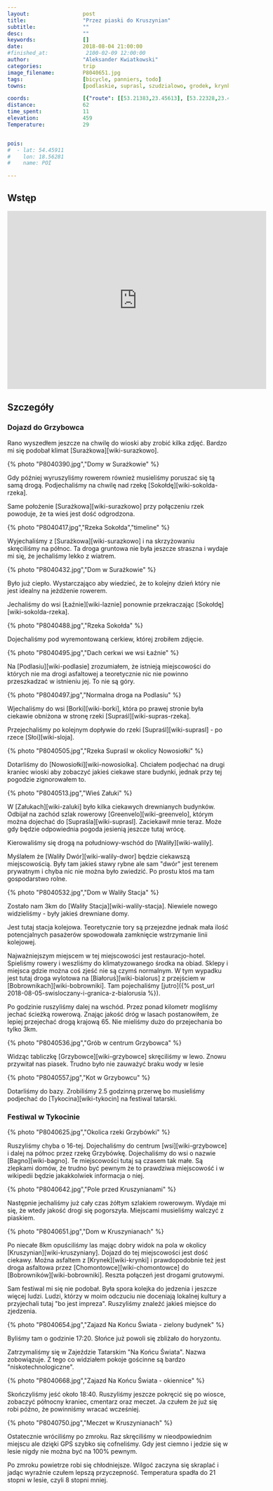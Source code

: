 ```yaml
---
layout:                 post
title:                  "Przez piaski do Kruszynian"
subtitle:               ""
desc:                   ""
keywords:               []
date:                   2018-08-04 21:00:00
#finished_at:            2100-02-09 12:00:00
author:                 "Aleksander Kwiatkowski"
categories:             trip
image_filename:         P8040651.jpg
tags:                   [bicycle, panniers, todo]
towns:                  [podlaskie, suprasl, szudzialowo, grodek, krynki]

coords:                 [{"route": [[53.21383,23.45613], [53.22328,23.45751], [53.22729,23.47742], [53.22020,23.49012], [53.19501,23.50188], [53.19213,23.51999], [53.17505,23.53553], [53.17212,23.52643], [53.15982,23.54419], [53.12842,23.61500], [53.10900,23.63998], [53.11147,23.67852], [53.10957,23.70375], [53.11477,23.71654], [53.11225,23.74006], [53.11508,23.71628], [53.12214,23.72452], [53.12976,23.71028], [53.13687,23.72658], [53.14515,23.77860], [53.16008,23.78684], [53.16862,23.81078], [53.18498,23.81422]], "type": "bicycle"}]
distance:               62
time_spent:             11
elevation:              459
Temperature:            29


pois:
#  - lat: 54.45911
#    lon: 18.56281
#    name: POI

---
```



## Wstęp

<iframe height='405' width='590' frameborder='0' allowtransparency='true' scrolling='no' src='https://www.strava.com/activities/1749830654/embed/8706930001d5bf2cc7a8925b92a10f3f6737e5ce'></iframe>

## Szczegóły

### Dojazd do Grzybowca

Rano wyszedłem jeszcze na chwilę do wioski aby zrobić kilka zdjęć.
Bardzo mi się podobał klimat [Surażkowa][wiki-surazkowo].

{% photo "P8040390.jpg","Domy w Surażkowie" %}

Gdy później wyruszyliśmy rowerem również musieliśmy poruszać się tą samą drogą.
Podjechaliśmy na chwilę nad rzekę [Sokołdę][wiki-sokolda-rzeka].

Same położenie [Surażkowa][wiki-surazkowo] przy połączeniu rzek powoduje,
że ta wieś jest dość odgrodzona.

{% photo "P8040417.jpg","Rzeka Sokołda","timeline" %}

Wyjechaliśmy z [Surażkowa][wiki-surazkowo] i na skrzyżowaniu skręciliśmy na
północ. Ta droga gruntowa nie była jeszcze straszna i wydaje mi się,
że jechaliśmy lekko z wiatrem.

{% photo "P8040432.jpg","Dom w Surażkowie" %}

Było już ciepło. Wystarczająco aby wiedzieć, że to kolejny dzień który nie jest
idealny na jeżdżenie rowerem.

Jechaliśmy do wsi [Łaźnie][wiki-laznie] ponownie przekraczając
[Sokołdę][wiki-sokolda-rzeka].

{% photo "P8040488.jpg","Rzeka Sokołda" %}

Dojechaliśmy pod wyremontowaną cerkiew, której zrobiłem zdjęcie.

{% photo "P8040495.jpg","Dach cerkwi we wsi Łaźnie" %}

Na [Podlasiu][wiki-podlasie] zrozumiałem, że istnieją miejscowości do których
nie ma drogi asfaltowej a teoretycznie nic nie powinno przeszkadzać w istnieniu jej.
To nie są góry.

{% photo "P8040497.jpg","Normalna droga na Podlasiu" %}

Wjechaliśmy do wsi [Borki][wiki-borki], która po prawej stronie była ciekawie
obniżona w stronę rzeki [Supraśl][wiki-supras-rzeka].

Przejechaliśmy po kolejnym dopływie do rzeki [Supraśl][wiki-suprasl] - po
rzece [Słoi][wiki-sloja].

{% photo "P8040505.jpg","Rzeka Supraśl w okolicy Nowosiołki" %}

Dotarliśmy do [Nowosiołki][wiki-nowosiolka]. Chciałem podjechać na drugi kraniec
wioski aby zobaczyć jakieś ciekawe stare budynki, jednak przy tej pogodzie
zignorowałem to.

{% photo "P8040513.jpg","Wieś Załuki" %}

W [Załukach][wiki-zaluki] było kilka ciekawych drewnianych budynków.
Odbijał na zachód
szlak rowerowy [Greenvelo][wiki-greenvelo],
którym można dojechać do [Supraśla][wiki-suprasl].
Zaciekawił mnie teraz. Może gdy będzie odpowiednia pogoda jesienią jeszcze
tutaj wrócę.

Kierowaliśmy się drogą na południowy-wschód do [Waliły][wiki-walily].

Myślałem że [Waliły Dwór][wiki-walily-dwor] będzie ciekawszą miejscowością.
Były tam jakieś stawy rybne ale sam "dwór" jest terenem prywatnym i
chyba nic nie można było zwiedzić. Po prostu ktoś ma tam gospodarstwo rolne.

{% photo "P8040532.jpg","Dom w Waliły Stacja" %}

Zostało nam 3km do [Waliły Stacja][wiki-walily-stacja]. Niewiele nowego
widzieliśmy - były jakieś drewniane domy.

Jest tutaj stacja kolejowa. Teoretycznie tory są przejezdne jednak
mała ilość potencjalnych pasażerów spowodowała zamknięcie wstrzymanie
linii kolejowej.

Najważniejszym miejscem w tej miejscowości jest restauracjo-hotel.
Spieliśmy rowery i weszliśmy do klimatyzowanego środka na obiad. Sklepy
i miejsca gdzie można coś zjeść nie są czymś normalnym. W tym wypadku jest
tutaj droga wylotowa na [Białoruś][wiki-bialorus] z przejściem w
[Bobrownikach][wiki-bobrowniki]. Tam pojechaliśmy
[jutro]({% post_url 2018-08-05-swisloczany-i-granica-z-bialorusia %}).

Po godzinie ruszyliśmy dalej na wschód. Przez ponad kilometr mogliśmy jechać
ścieżką rowerową. Znając jakość dróg w lasach postanowiłem, że lepiej
przejechać drogą krajową 65. Nie mieliśmy dużo do przejechania bo tylko 3km.

{% photo "P8040536.jpg","Grób w centrum Grzybowca" %}

Widząc tabliczkę [Grzybowce][wiki-grzybowce] skręciliśmy w lewo. Znowu
przywitał nas piasek. Trudno było nie zauważyć braku wody w lesie

{% photo "P8040557.jpg","Kot w Grzybowcu" %}

Dotarliśmy do bazy. Zrobiliśmy 2.5 godzinną przerwę bo musieliśmy
podjechać do [Tykocina][wiki-tykocin] na festiwal tatarski.

### Festiwal w Tykocinie

{% photo "P8040625.jpg","Okolica rzeki Grzybówki" %}

Ruszyliśmy chyba o 16-tej. Dojechaliśmy do centrum [wsi][wiki-grzybowce]
i dalej na północ przez rzekę Grzybówkę. Dojechaliśmy do wsi
o nazwie [Bagno][wiki-bagno]. Te miejscowości tutaj są czasem tak małe.
Są zlepkami domów, że trudno być pewnym że to prawdziwa miejscowość i
w wikipedii będzie jakakkolwiek informacja o niej.

{% photo "P8040642.jpg","Pole przed Kruszynianami" %}

Następnie jechaliśmy już cały czas żółtym szlakiem rowerowym.
Wydaje mi się, że wtedy jakość drogi się pogorszyła. Miejscami musieliśmy
walczyć z piaskiem.

{% photo "P8040651.jpg","Dom w Kruszynianach" %}

Po niecałe 8km opuściliśmy las mając dobry widok na pola w okolicy
[Kruszynian][wiki-kruszyniany]. Dojazd do tej miejscowości jest dość ciekawy.
Można asfaltem z [Krynek][wiki-krynki] i prawdopodobnie też jest droga asfaltowa
przez [Chomontowce][wiki-chomontowce] do [Bobrowników][wiki-bobrowniki].
Reszta połączeń jest drogami grutowymi.

Sam festiwal mi się nie podobał. Była spora kolejka do jedzenia i jeszcze więcej
ludzi. Ludzi, którzy w moim odczuciu nie doceniają lokalnej kultury a przyjechali
tutaj "bo jest impreza". Ruszyliśmy znaleźć jakieś miejsce do zjedzenia.

{% photo "P8040654.jpg","Zajazd Na Końcu Świata - zielony budynek" %}

Byliśmy tam o godzinie 17:20. Słońce już powoli się zbliżało do horyzontu.

Zatrzymaliśmy się w Zajeździe Tatarskim "Na Końcu Świata". Nazwa zobowiązuje.
Z tego co widziałem pokoje gościnne są bardzo "niskotechnologiczne".

{% photo "P8040668.jpg","Zajazd Na Końcu Świata - okiennice" %}

Skończyliśmy jeść około 18:40. Ruszyliśmy jeszcze pokręcić się po wiosce,
zobaczyć północny kraniec, cmentarz oraz meczet. Ja czułem że już się robi
późno, że powinniśmy wracać wcześniej.

{% photo "P8040750.jpg","Meczet w Kruszynianach" %}

Ostatecznie wróciliśmy po zmroku. Raz skręciliśmy w nieodpowiednim miejscu
ale dzięki GPS szybko się cofneliśmy. Gdy jest ciemno i jedzie się w lesie
nigdy nie można być na 100% pewnym.

Po zmroku powietrze robi się chłodniejsze. Wilgoć zaczyna się skraplać i jadąc
wyraźnie czułem lepszą przyczepność. Temperatura spadła do 21 stopni w lesie,
czyli 8 stopni mniej.
